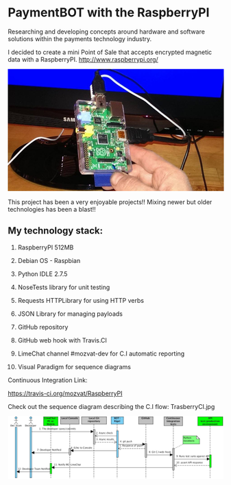 PaymentBOT with the RaspberryPI
===========

Researching and developing concepts around hardware and software solutions 
within the payments technology industry. 


I decided to create a mini Point of Sale that accepts encrypted magnetic data with 
a RaspberryPI. http://www.raspberrypi.org/ 

![alt tag](https://raw.githubusercontent.com/mozvat/PaymentBOT/master/RaspBerryPI.jpg)

This project has been a very enjoyable projects!! Mixing 
newer but older technologies has been a blast!!

My technology stack:
-------------------

1) RaspberryPI 512MB 
 
2) Debian OS  - Raspbian

3) Python IDLE 2.7.5  
 
4) NoseTests library for unit testing  

5) Requests HTTPLibrary for using HTTP verbs

6) JSON Library for managing payloads
 
7) GitHub repository
 
8) GitHub web hook with Travis.CI  

9) LimeChat channel #mozvat-dev for C.I automatic reporting

10) Visual Paradigm for sequence diagrams

Continuous Integration Link:  
  
https://travis-ci.org/mozvat/RaspberryPI

Check out the sequence diagram describing the C.I flow: TrasberryCI.jpg

![alt tag](https://raw.githubusercontent.com/mozvat/PaymentBOT/master/TransberryCI.jpg)






